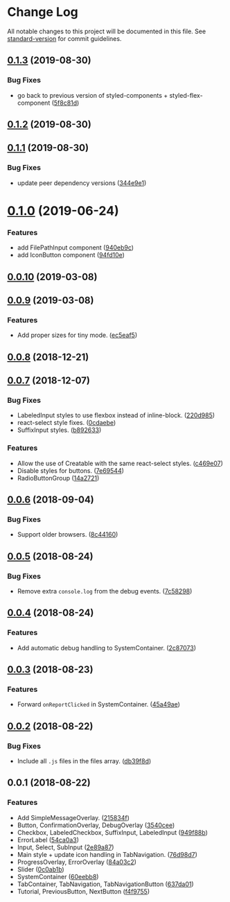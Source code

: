 # Change Log

All notable changes to this project will be documented in this file. See [standard-version](https://github.com/conventional-changelog/standard-version) for commit guidelines.

<a name="0.1.3"></a>
## [0.1.3](https://github.com/sammarks/react-cep/compare/v0.1.2...v0.1.3) (2019-08-30)


### Bug Fixes

* go back to previous version of styled-components + styled-flex-component ([5f8c81d](https://github.com/sammarks/react-cep/commit/5f8c81d))



<a name="0.1.2"></a>
## [0.1.2](https://github.com/sammarks/react-cep/compare/v0.1.1...v0.1.2) (2019-08-30)



<a name="0.1.1"></a>
## [0.1.1](https://github.com/sammarks/react-cep/compare/v0.1.0...v0.1.1) (2019-08-30)


### Bug Fixes

* update peer dependency versions ([344e9e1](https://github.com/sammarks/react-cep/commit/344e9e1))



<a name="0.1.0"></a>
# [0.1.0](https://github.com/sammarks/react-cep/compare/v0.0.10...v0.1.0) (2019-06-24)


### Features

* add FilePathInput component ([940eb9c](https://github.com/sammarks/react-cep/commit/940eb9c))
* add IconButton component ([94fd10e](https://github.com/sammarks/react-cep/commit/94fd10e))



<a name="0.0.10"></a>
## [0.0.10](https://github.com/sammarks/react-cep/compare/v0.0.9...v0.0.10) (2019-03-08)



<a name="0.0.9"></a>
## [0.0.9](https://github.com/sammarks/react-cep/compare/v0.0.8...v0.0.9) (2019-03-08)


### Features

* Add proper sizes for tiny mode. ([ec5eaf5](https://github.com/sammarks/react-cep/commit/ec5eaf5))



<a name="0.0.8"></a>
## [0.0.8](https://github.com/sammarks/react-cep/compare/v0.0.7...v0.0.8) (2018-12-21)



<a name="0.0.7"></a>
## [0.0.7](https://github.com/sammarks/react-cep/compare/v0.0.6...v0.0.7) (2018-12-07)


### Bug Fixes

* LabeledInput styles to use flexbox instead of inline-block. ([220d985](https://github.com/sammarks/react-cep/commit/220d985))
* react-select style fixes. ([0cdaebe](https://github.com/sammarks/react-cep/commit/0cdaebe))
* SuffixInput styles. ([b892633](https://github.com/sammarks/react-cep/commit/b892633))


### Features

* Allow the use of Creatable with the same react-select styles. ([c469e07](https://github.com/sammarks/react-cep/commit/c469e07))
* Disable styles for buttons. ([7e69544](https://github.com/sammarks/react-cep/commit/7e69544))
* RadioButtonGroup ([14a2721](https://github.com/sammarks/react-cep/commit/14a2721))



<a name="0.0.6"></a>
## [0.0.6](https://github.com/sammarks/react-cep/compare/v0.0.5...v0.0.6) (2018-09-04)


### Bug Fixes

* Support older browsers. ([8c44160](https://github.com/sammarks/react-cep/commit/8c44160))



<a name="0.0.5"></a>
## [0.0.5](https://github.com/sammarks/react-cep/compare/v0.0.4...v0.0.5) (2018-08-24)


### Bug Fixes

* Remove extra `console.log` from the debug events. ([7c58298](https://github.com/sammarks/react-cep/commit/7c58298))



<a name="0.0.4"></a>
## [0.0.4](https://github.com/sammarks/react-cep/compare/v0.0.3...v0.0.4) (2018-08-24)


### Features

* Add automatic debug handling to SystemContainer. ([2c87073](https://github.com/sammarks/react-cep/commit/2c87073))



<a name="0.0.3"></a>
## [0.0.3](https://github.com/sammarks/react-cep/compare/v0.0.2...v0.0.3) (2018-08-23)


### Features

* Forward `onReportClicked` in SystemContainer. ([45a49ae](https://github.com/sammarks/react-cep/commit/45a49ae))



<a name="0.0.2"></a>
## [0.0.2](https://github.com/sammarks/react-cep/compare/v0.0.1...v0.0.2) (2018-08-22)


### Bug Fixes

* Include all `.js` files in the files array. ([db39f8d](https://github.com/sammarks/react-cep/commit/db39f8d))



<a name="0.0.1"></a>
## 0.0.1 (2018-08-22)


### Features

* Add SimpleMessageOverlay. ([215834f](https://github.com/sammarks/react-cep/commit/215834f))
* Button, ConfirmationOverlay, DebugOverlay ([3540cee](https://github.com/sammarks/react-cep/commit/3540cee))
* Checkbox, LabeledCheckbox, SuffixInput, LabeledInput ([949f88b](https://github.com/sammarks/react-cep/commit/949f88b))
* ErrorLabel ([54ca0a3](https://github.com/sammarks/react-cep/commit/54ca0a3))
* Input, Select, SubInput ([2e89a87](https://github.com/sammarks/react-cep/commit/2e89a87))
* Main style + update icon handling in TabNavigation. ([76d98d7](https://github.com/sammarks/react-cep/commit/76d98d7))
* ProgressOverlay, ErrorOverlay ([84a03c2](https://github.com/sammarks/react-cep/commit/84a03c2))
* Slider ([0c0ab1b](https://github.com/sammarks/react-cep/commit/0c0ab1b))
* SystemContainer ([60eebb8](https://github.com/sammarks/react-cep/commit/60eebb8))
* TabContainer, TabNavigation, TabNavigationButton ([637da01](https://github.com/sammarks/react-cep/commit/637da01))
* Tutorial, PreviousButton, NextButton ([f4f9755](https://github.com/sammarks/react-cep/commit/f4f9755))
